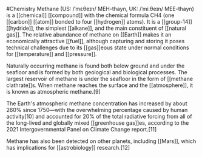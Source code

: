 #Chemistry 
Methane (US: /ˈmɛθeɪn/ MEH-thayn, UK: /ˈmiːθeɪn/ MEE-thayn) is a [[chemical]] [[compound]] with the chemical formula CH4 (one [[carbon]] [[atom]] bonded to four [[hydrogen]] atoms). It is a [[group-14]] [[hydride]], the simplest [[alkane]], and the main constituent of [[natural gas]]. The relative abundance of methane on [[Earth]] makes it an economically attractive [[fuel]], although capturing and storing it poses technical challenges due to its [[gas]]eous state under normal conditions for [[temperature]] and [[pressure]].

Naturally occurring methane is found both below ground and under the seafloor and is formed by both geological and biological processes. The largest reservoir of methane is under the seafloor in the form of [[methane clathrate]]s. When methane reaches the surface and the [[atmosphere]], it is known as atmospheric methane.[9]

The Earth's atmospheric methane concentration has increased by about 260% since 1750—with the overwhelming percentage caused by human activity[10] and accounted for 20% of the total radiative forcing from all of the long-lived and globally mixed [[greenhouse gas]]es, according to the 2021 Intergovernmental Panel on Climate Change report.[11]

Methane has also been detected on other planets, including [[Mars]], which has implications for [[astrobiology]] research.[12]